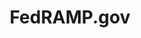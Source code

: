 ---
layout: home-new
body-class: home-new
permalink: /home-new/
title: FedRAMP.gov


hero-image: /assets/img/home-banner.png
hero-text-main: Securing Cloud Services
hero-text-sub: For the Federal Government
hero-secondary-text: The Federal Risk and Authorization Management Program (FedRAMP) provides a standardized approach to security authorizations for cloud service offerings.
first-hero-button: <a href="/program-basics/">Learn Program Basics</a>
second-hero-button: <a href="#auth-process">View The Process</a>


first-main-title: Information for Our Partners

first-column-image: <img class="home-partners-icon" src="/assets/img/partners-cloud.svg" alt="">
first-column-title: Cloud Service Providers
first-column-blurb: Provide your cloud service offering to the federal government
first-column-button: <a href="/cloud-service-providers/" class="partner-learn-more"><button>Learn More</button></a>



second-column-image: <img class="home-partners-icon" src="/assets/img/partners-agencies.svg" alt="">
second-column-title: Agencies
second-column-blurb: Adopt secure innovative cloud services to meet your agency’s critical mission needs
second-column-button: <a href="/federal-agencies/" class="partner-learn-more"><button>Learn More</button></a>

third-column-image: <img class="home-partners-icon" src="/assets/img/partners-assessors.svg" alt="">
third-column-title: Assessors
third-column-blurb: Assess cloud services to ensure they meet FedRAMP requirements
third-column-button: <a href="/assessors/" class="partner-learn-more"><button>Learn More</button></a>

fedramp-authorization-title: FedRAMP Authorization Process
fedramp-authorization-text: There are two ways to authorize a cloud service offering (CSO) through FedRAMP through an individual Agency or the Joint Authorization Board (JAB). 

fedramp-authorization-chart-desktop: fedramp-authorization-process-home-desktop.svg
fedramp-authorization-chart-tablet: fedramp-authorization-process-home-tablet.svg
fedramp-authorization-chart-mobile: fedramp-authorization-process-home-mobile.svg
fedramp-authorization-chart-alt-text: This is placeholder text.

fedramp-at-a-glance-title: FedRAMP at a Glance
at-a-glance-one-image: <img src="/assets/img/glance-ready.svg" alt="">
at-a-glance-one-title: Ready
at-a-glance-one-number: 22

at-a-glance-two-image: <img src="/assets/img/glance-process.svg" alt="">
at-a-glance-two-title: In Process
at-a-glance-two-number: 54

at-a-glance-three-image: <img src="/assets/img/glance-authorized.svg" alt="">
at-a-glance-three-title: Authorized
at-a-glance-three-number: 179

---